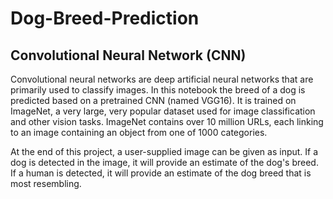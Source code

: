 # Dog-Breed-Prediction

## Convolutional Neural Network (CNN)

Convolutional neural networks are deep artificial neural networks that are primarily used to classify images. In this notebook the breed of a dog is predicted based on a pretrained CNN (named VGG16). It is trained on ImageNet, a very large, very popular dataset used for image classification and other vision tasks. ImageNet contains over 10 million URLs, each linking to an image containing an object from one of 1000 categories.

At the end of this project, a user-supplied image can be given as input. If a dog is detected in the image, it will provide an estimate of the dog's breed. If a human is detected, it will provide an estimate of the dog breed that is most resembling. 
